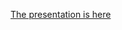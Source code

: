 [The presentation is here](https://matt-brigida.github.io/small_business_lending_at_mdis_presentation/)
